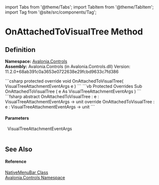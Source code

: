 import Tabs from '@theme/Tabs'; 
import TabItem from '@theme/TabItem'; 
import Tag from '@site/src/components/Tag'; 

# OnAttachedToVisualTree Method




## Definition
**Namespace:** <a href="N_Avalonia_Controls">Avalonia.Controls</a>  
**Assembly:** Avalonia.Controls (in Avalonia.Controls.dll) Version: 11.2.0+68ab391c0a3653e0722638e29fcbd9633c7fd386

<Tabs groupId="api-code-preview">
<TabItem value="csharp" label="C#">
```csharp
protected override void OnAttachedToVisualTree(
	VisualTreeAttachmentEventArgs e
)
```
</TabItem>
<TabItem value="vb" label="VB">
```vb
Protected Overrides Sub OnAttachedToVisualTree ( 
	e As VisualTreeAttachmentEventArgs
)
```
</TabItem>
<TabItem value="fsharp" label="F#">
```fsharp
abstract OnAttachedToVisualTree : 
        e : VisualTreeAttachmentEventArgs -> unit 
override OnAttachedToVisualTree : 
        e : VisualTreeAttachmentEventArgs -> unit 
```
</TabItem>
</Tabs>



#### Parameters
<dl><dt>  VisualTreeAttachmentEventArgs</dt><dd> </dd></dl>

## See Also


#### Reference
<a href="T_Avalonia_Controls_NativeMenuBar">NativeMenuBar Class</a>  
<a href="N_Avalonia_Controls">Avalonia.Controls Namespace</a>  
